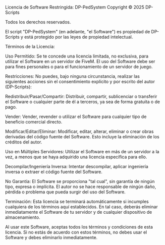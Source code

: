 Licencia de Software Restringida: DP-PedSystem
Copyright © 2025 DP-Scripts

Todos los derechos reservados.

El script "DP-PedSystem" (en adelante, "el Software") es propiedad de DP-Scripts y está protegido por las leyes de propiedad intelectual.

Términos de la Licencia:

Uso Permitido: Se te concede una licencia limitada, no exclusiva, para utilizar el Software en un servidor de FiveM. El uso del Software debe ser para fines personales o para el funcionamiento de un servidor de juego.

Restricciones: No puedes, bajo ninguna circunstancia, realizar las siguientes acciones sin el consentimiento explícito y por escrito del autor (DP-Scripts):

Redistribuir/Pasar/Compartir: Distribuir, compartir, sublicenciar o transferir el Software o cualquier parte de él a terceros, ya sea de forma gratuita o de pago.

Vender: Vender, revender o utilizar el Software para cualquier tipo de beneficio comercial directo.

Modificar/Editar/Eliminar: Modificar, editar, alterar, eliminar o crear obras derivadas del código fuente del Software. Esto incluye la eliminación de los créditos del autor.

Uso en Múltiples Servidores: Utilizar el Software en más de un servidor a la vez, a menos que se haya adquirido una licencia específica para ello.

Decompilar/Ingeniería Inversa: Intentar descompilar, aplicar ingeniería inversa o extraer el código fuente del Software.

No Garantía: El Software se proporciona "tal cual", sin garantía de ningún tipo, expresa o implícita. El autor no se hace responsable de ningún daño, pérdida o problema que pueda surgir del uso del Software.

Terminación: Esta licencia se terminará automáticamente si incumples cualquiera de los términos aquí establecidos. En tal caso, deberás eliminar inmediatamente el Software de tu servidor y de cualquier dispositivo de almacenamiento.

Al usar este Software, aceptas todos los términos y condiciones de esta licencia. Si no estás de acuerdo con estos términos, no debes usar el Software y debes eliminarlo inmediatamente.